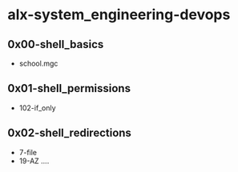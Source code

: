 # alx-system_engineering-devops
## 0x00-shell_basics
- school.mgc
## 0x01-shell_permissions
- 102-if_only
## 0x02-shell_redirections
- 7-file
- 19-AZ
....
